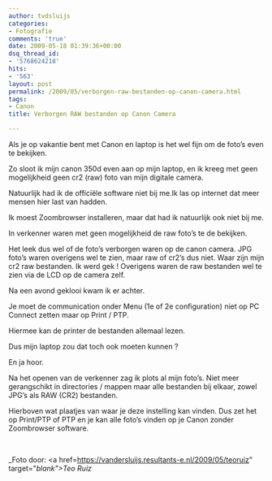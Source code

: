 ```yaml
---
author: tvdsluijs
categories:
- Fotografie
comments: 'true'
date: 2009-05-18 01:39:36+00:00
dsq_thread_id:
- '5768624218'
hits:
- '563'
layout: post
permalink: /2009/05/verborgen-raw-bestanden-op-canon-camera.html
tags:
- Canon
title: Verborgen RAW bestanden op Canon Camera

---
```

Als je op vakantie bent met Canon en laptop is het wel fijn om de foto’s even te bekijken.

Zo sloot ik mijn canon 350d even aan op mijn laptop, en ik kreeg met geen mogelijkheid geen cr2 (raw) foto van mijn digitale camera.

Natuurlijk had ik de officiële software niet bij me.<!--more-->Ik las op internet dat meer mensen hier last van hadden.

Ik moest Zoombrowser installeren, maar dat had ik natuurlijk ook niet bij me.

In verkenner waren met geen mogelijkheid de raw foto’s te de bekijken.

Het leek dus wel of de foto’s verborgen waren op de canon camera. JPG foto’s waren overigens wel te zien, maar raw of cr2’s dus niet. Waar zijn mijn cr2 raw bestanden. Ik werd gek ! Overigens waren de raw bestanden wel te zien via de LCD op de camera zelf.

Na een avond geklooi kwam ik er achter.

Je moet de communication onder Menu (1e of 2e configuration) niet op PC Connect zetten maar op Print / PTP.

Hiermee kan de printer de bestanden allemaal lezen.

Dus mijn laptop zou dat toch ook moeten kunnen ?

En ja hoor.

Na het openen van de verkenner zag ik plots al mijn foto’s. Niet meer gerangschikt in directories / mappen maar alle bestanden bij elkaar, zowel JPG’s als RAW (CR2) bestanden.

Hierboven wat plaatjes van waar je deze instelling kan vinden. Dus zet het op Print/PTP of PTP en je kan alle foto’s vinden op je Canon zonder Zoombrowser software.

&nbsp;

_Foto door: <a href=https://vandersluijs.resultants-e.nl/2009/05/teoruiz" target="_blank">Teo Ruiz</a>_